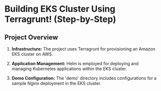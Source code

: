 # Building EKS Cluster Using Terragrunt! (Step-by-Step)

## Project Overview

1. **Infrastructure:** The project uses Terragrunt for provisioning an Amazon EKS cluster on AWS.
   
2. **Application Management:** Helm is employed for deploying and managing Kubernetes applications within the EKS cluster.

3. **Demo Configuration:** The 'demo' directory includes configurations for a sample Nginx deployment in the EKS cluster.

